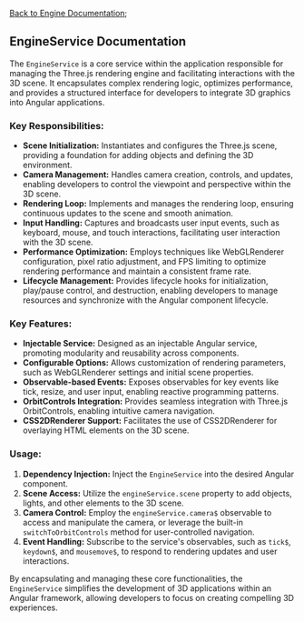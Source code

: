 [Back to Engine Documentation](../ENGINE.md);

## EngineService Documentation

The `EngineService` is a core service within the application responsible for managing the Three.js rendering engine and facilitating interactions with the 3D scene. It encapsulates complex rendering logic, optimizes performance, and provides a structured interface for developers to integrate 3D graphics into Angular applications.

### Key Responsibilities:

- **Scene Initialization:** Instantiates and configures the Three.js scene, providing a foundation for adding objects and defining the 3D environment.
- **Camera Management:** Handles camera creation, controls, and updates, enabling developers to control the viewpoint and perspective within the 3D scene.
- **Rendering Loop:** Implements and manages the rendering loop, ensuring continuous updates to the scene and smooth animation.
- **Input Handling:** Captures and broadcasts user input events, such as keyboard, mouse, and touch interactions, facilitating user interaction with the 3D scene.
- **Performance Optimization:** Employs techniques like WebGLRenderer configuration, pixel ratio adjustment, and FPS limiting to optimize rendering performance and maintain a consistent frame rate.
- **Lifecycle Management:** Provides lifecycle hooks for initialization, play/pause control, and destruction, enabling developers to manage resources and synchronize with the Angular component lifecycle.

### Key Features:

- **Injectable Service:** Designed as an injectable Angular service, promoting modularity and reusability across components.
- **Configurable Options:** Allows customization of rendering parameters, such as WebGLRenderer settings and initial scene properties.
- **Observable-based Events:** Exposes observables for key events like tick, resize, and user input, enabling reactive programming patterns.
- **OrbitControls Integration:** Provides seamless integration with Three.js OrbitControls, enabling intuitive camera navigation.
- **CSS2DRenderer Support:** Facilitates the use of CSS2DRenderer for overlaying HTML elements on the 3D scene.

### Usage:

1. **Dependency Injection:** Inject the `EngineService` into the desired Angular component.
2. **Scene Access:** Utilize the `engineService.scene` property to add objects, lights, and other elements to the 3D scene.
3. **Camera Control:** Employ the `engineService.camera$` observable to access and manipulate the camera, or leverage the built-in `switchToOrbitControls` method for user-controlled navigation.
4. **Event Handling:** Subscribe to the service's observables, such as `tick$`, `keydown$`, and `mousemove$`, to respond to rendering updates and user interactions.

By encapsulating and managing these core functionalities, the `EngineService` simplifies the development of 3D applications within an Angular framework, allowing developers to focus on creating compelling 3D experiences.
